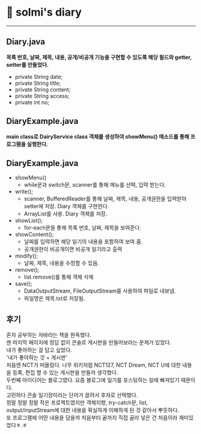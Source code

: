 # 📒 solmi's diary


---

## Diary.java
**목록 번호, 날짜, 제목, 내용, 공개/비공개 기능을 구현할 수 있도록 해당 필드와 getter, setter를 만들었다.**
-   private String date;
-   private String title;
-   private String content;
-   private String access;
-   private int no;

## DiaryExample.java
**main class로 DairyService class 객체를 생성하여 showMenu() 메소드를 통해 프로그램을 실행한다.**


## DiaryExample.java
- showMenu()
  - while문과 switch문, scanner를 통해 메뉴를 선택, 입력 받는다.  
- write();
  - scanner, BufferedReader를 통해 날짜, 제목, 내용, 공개권한을 입력받아 setter에 저장. Diary 객체를 구현한다.
  - ArrayList를 사용. Diary 객체를 저장.
- showList();
  - for-each문을 통해 목록 번호, 날짜, 제목을 보여준다.
- showContent();
  - 날짜를 입력하면 해당 일기의 내용을 포함하여 보여 줌.
  - 공개권한이 비공개이면 비공개 일기라고 출력
- modify();
  - 날짜, 제목, 내용을 수정할 수 있음.
- remove();
  - list.remove()를 통해 객체 삭제
- save();
  -  DataOutputStream, FileOutputStream를 사용하여 파일로 내보냄.
  -  파일명은 제목.txt로 저장됨.

## 후기
혼자 공부하는 자바라는 책을 완독했다.<br/>
맨 마지막 페이지에 정답 없이 콘솔로 게시판을 만들어보라는 문제가 있었다.<br/>
내가 좋아하는 걸 담고 싶었다.<br/>
'내가 좋아하는 것 + 게시판'<br/>
처음엔 NCT가 떠올랐다. 나무 위키처럼 NCT127, NCT Dream, NCT U에 대한 내용을 등록, 편집 할 수 있는 게시판을 만들까 생각했다.<br/>
두번째 아이디어는 블로그였다. 요즘 블로그에 일기를 포스팅하는 일에 빠져있기 때문이다.<br/>
고민하다 콘솔 일기장이라는 단어가 끌려서 후자로 선택했다.<br/>
정말 정말 정말 작은 프로젝트였지만 객체지향, try-catch문, list, output/inputStream에 대한 내용을 확실하게 이해하게 된 것 같아서 뿌듯하다.<br/>
또 프로그램에 어떤 내용을 담을까 처음부터 끝까지 직접 골라 넣은 건 처음이라 재미있었다ㅎ.ㅎ
